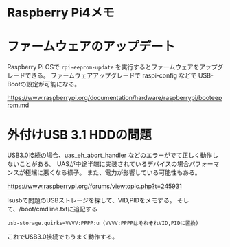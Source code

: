 # Raspberry Pi4メモ

# ファームウェアのアップデート

Raspberry Pi OSで `rpi-eeprom-update` を実行するとファームウェアをアップグレードできる。
ファームウェアアップグレードで raspi-config などで USB-Bootの設定が可能になる。

https://www.raspberrypi.org/documentation/hardware/raspberrypi/booteeprom.md

# 外付けUSB 3.1 HDDの問題

USB3.0接続の場合、uas_eh_abort_handler などのエラーがでて正しく動作しないことがある。
UASが中途半端に実装されているデバイスの場合パフォーマンスが極端に悪くなる様子。
また、電力が影響している可能性もある。

https://www.raspberrypi.org/forums/viewtopic.php?t=245931

lsusbで問題のUSBストレージを探して、VID,PIDをメモする。
そして、/boot/cmdline.txtに追記する

	usb-storage.quirks=VVVV:PPPP:u (VVVV:PPPPはそれぞれVID,PIDに置換)

これでUSB3.0接続でもうまく動作する。

